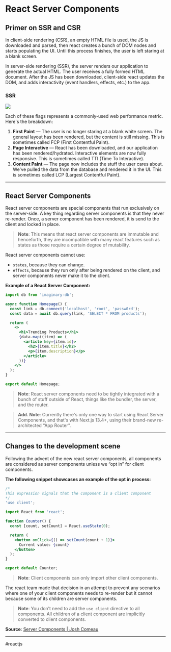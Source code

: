 # React Server Components

## Primer on SSR and CSR

In client-side rendering (CSR), an empty HTML file is used, the JS is downloaded and parsed, then react creates a bunch of DOM nodes and starts populating the UI. Until this process finishes, the user is left staring at a blank screen.

In server-side rendering (SSR), the server renders our application to generate the actual HTML. The user receives a fully formed HTML document. After the JS has been downloaded, client-side react updates the DOM, and adds interactivity (event handlers, effects, etc.) to the app.

### SSR

![](React%20Server%20Components/image.png)

Each of these flags represents a commonly-used web performance metric. Here's the breakdown:

1. **First Paint** — The user is no longer staring at a blank white screen. The general layout has been rendered, but the content is still missing. This is sometimes called FCP (First Contentful Paint).
2. **Page Interactive** — React has been downloaded, and our application has been rendered/hydrated. Interactive elements are now fully responsive. This is sometimes called TTI (Time To Interactive).
3. **Content Paint** — The page now includes the stuff the user cares about. We've pulled the data from the database and rendered it in the UI. This is sometimes called LCP (Largest Contentful Paint).

---

## React Server Components

React server components are special components that run exclusively on the server-side. A key thing regarding server components is that they never re-render. Once, a server component has been rendered, it is send to the client and locked in place.

> **Note**: This means that react server components are immutable and henceforth, they are incompatible with many react features such as states as those require a certain degree of mutability.

React server components cannot use:

- `states`, because they can change.
- `effects`, because they run only after being rendered on the client, and server components never make it to the client.

**Example of a React Server Component:**

```jsx
import db from 'imaginary-db';

async function Homepage() {
  const link = db.connect('localhost', 'root', 'passw0rd');
  const data = await db.query(link, 'SELECT * FROM products');

  return (
    <>
      <h1>Trending Products</h1>
      {data.map((item) => (
        <article key={item.id}>
          <h2>{item.title}</h2>
          <p>{item.description}</p>
        </article>
      ))}
    </>
  );
}

export default Homepage;
```

> **Note**: React server components need to be tightly integrated with a bunch of stuff outside of React, things like the bundler, the server, and the router.

> **Add. Note**: Currently there's only one way to start using React Server Components, and that's with Next.js 13.4+, using their brand-new re-architected “App Router”.

---

## Changes to the development scene

Following the advent of the new react server components, all components are considered as server components unless we “opt in” for client components.

**The following snippet showcases an example of the opt in process:**

```jsx
/*
This expression signals that the component is a client component
*/
'use client'; 

import React from 'react';

function Counter() {
  const [count, setCount] = React.useState(0);

  return (
    <button onClick={() => setCount(count + 1)}>
      Current value: {count}
    </button>
  );
}

export default Counter;
```

> **Note**: Client components can only import other client components.

The react team made that decision in an attempt to prevent any scenarios where one of your client components needs to re-render but it cannot because some of its children are server components.

> **Note**: You don’t need to add the `use client` directive to all components. All children of a client component are implicitly converted to client components.

**Source**: [Server Components | Josh Comeau](https://www.joshwcomeau.com/react/server-components/)

---
#reactjs